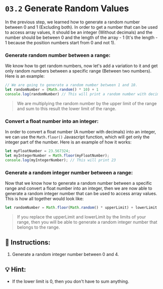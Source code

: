 # `03.2` Generate Random Values

In the previous step, we learned how to generate a random number between 0 and 1 (Excluding both). In order to get a number that can be used to access array values, it should be an integer (Without decimals) and the number should be between 0 and the length of the array - 1 (It's the length - 1 because the position numbers start from 0 and not 1).

### Generate random number between a range:

We know how to get random numbers, now let's add a variation to it and get only random numbers between a specific range (Between two numbers). Here is an example:

```js
// We are going to generate a random number between 1 and 10.
let randomNumber = (Math.random() * 10) + 1
console.log(randomNumber) // This will print a random number with decimals between 1 and 10. e.g.: 3.435
```

> We are multiplying the random number by the upper limit of the range and sum to this result the lower limit of the range.

### Convert a float number into an integer:

In order to convert a float number (A number with decimals) into an integer, we can use the `Math.floor()` Javascript function, which will get only the integer part of the number. Here is an example of how it works:

```js
let myFloatNumber = 23.567324;
let myIntegerNumber = Math.floor(myFloatNumber);
console.log(myIntegerNumber); // This will print 23
```

### Generate a random integer number between a range:

Now that we know how to generate a random number between a specific range and convert a float number into an integer, then we are now able to generate a random integer number that can be used to access array values. This is how all together would look like:

```js
let randomNumber = Math.floor(Math.random() * upperLimit) + lowerLimit
```

> If you replace the upperLimit and lowerLimit by the limits of your range, then you will be able to generate a random integer number that belongs to the range.

## 📝 Instructions:

1. Generate a random integer number between 0 and 4.

## 💡 Hint:

+ If the lower limit is 0, then you don't have to sum anything.